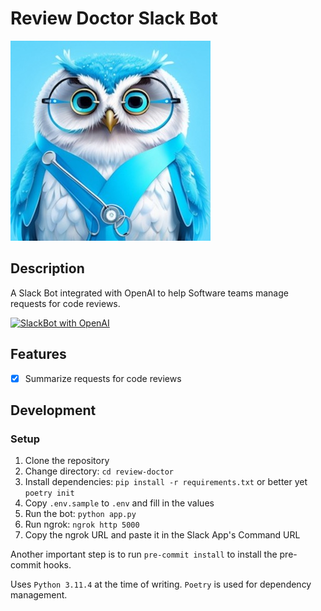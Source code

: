 # Review Doctor Slack Bot

![Review doctor photo](./assets/review_dr_photo_Small.jpeg)

## Description

A Slack Bot integrated with OpenAI to help Software teams manage requests for code reviews.

[![SlackBot with OpenAI](http://img.youtube.com/vi/4-Ozlsgy4Es/0.jpg)](https://youtu.be/4-Ozlsgy4Es?si=I6pMNIDM0NytwzQ5 "SlackBot with OpenAI")

## Features

- [x] Summarize requests for code reviews

## Development

### Setup

1. Clone the repository
2. Change directory: `cd review-doctor`
3. Install dependencies: `pip install -r requirements.txt` or better yet `poetry init`
4. Copy `.env.sample` to `.env` and fill in the values
5. Run the bot: `python app.py`
6. Run ngrok: `ngrok http 5000`
7. Copy the ngrok URL and paste it in the Slack App's Command URL

Another important step is to run `pre-commit install` to install the pre-commit hooks.

Uses `Python 3.11.4` at the time of writing. `Poetry` is used for dependency management.
